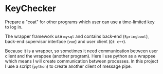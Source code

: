 # KeyChecker

Prepare a "coat" for other programs which user can use a time-limited key to log in. 

The wrapper framework use `mysql` and contains back-end (`Springboot`), back-end supervisor interface (`vue`) and user client (`Qt c++`).

Because it is a wrapper, so sometimes it need communication between user client and the wrappee (another program). Here I use python as a wrappee which means I will create communication between processes. In this project I use a script (`python`) to create another client of message pipe.
